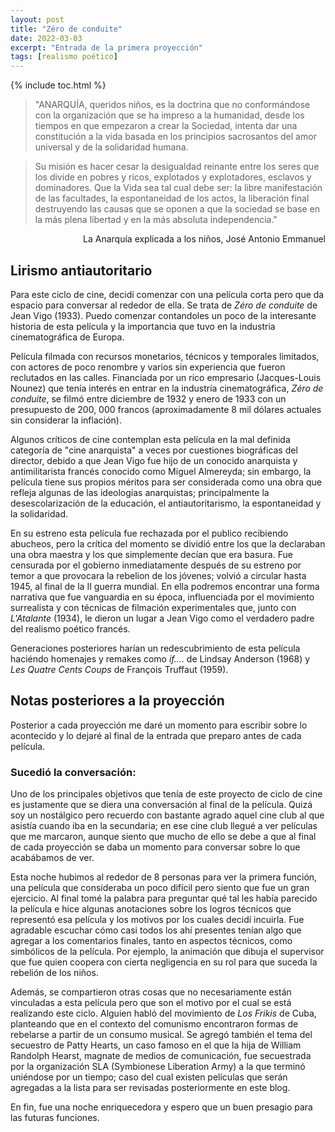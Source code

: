 ```yaml
---
layout: post
title: "Zéro de conduite"
date: 2022-03-03
excerpt: "Entrada de la primera proyección"
tags: [realismo poético]
---
```


{% include toc.html %}

> "ANARQUÍA, queridos niños, es la doctrina que no conformándose con la organización que se ha impreso a la humanidad, desde los tiempos en que empezaron a crear la Sociedad, intenta dar una constitución a la vida basada en los principios sacrosantos del amor universal y de la solidaridad humana. 

> Su misión es hacer cesar la desigualdad reinante entre los seres que los divide en pobres y ricos, explotados y explotadores, esclavos y dominadores. Que la Vida sea tal cual debe ser: la libre manifestación de las facultades, la espontaneidad de los actos, la liberación final destruyendo las causas que se oponen a que la sociedad se base en la más plena libertad y en la más absoluta independencia."

<div style="text-align: right"> La Anarquía explicada a los niños, José Antonio Emmanuel </div>

## Lirismo antiautoritario

Para este ciclo de cine, decidí comenzar con una película corta pero que da espacio para conversar al rededor de ella. Se trata de _Zéro de conduite_ de Jean Vigo (1933). Puedo comenzar contandoles un poco de la interesante historia de esta película y la importancia que tuvo en la industria cinematográfica de Europa.

Película filmada con recursos monetarios, técnicos y temporales limitados, con actores de poco renombre y varios sin experiencia que fueron reclutados en las calles. Financiada por un rico empresario (Jacques-Louis Nounez) que tenía interés en entrar en la industría cinematográfica, _Zéro de conduite_, se filmó entre diciembre de 1932 y enero de 1933 con un presupuesto de 200, 000 francos (aproximadamente 8 mil dólares actuales sin considerar la inflación).

Algunos críticos de cine contemplan esta película en la mal definida categoría de "cine anarquista" a veces por cuestiones biográficas del director, debido a que Jean Vigo fue hijo de un conocido anarquista y antimilitarista francés conocido como Miguel Almereyda; sin embargo, la película tiene sus propios méritos para ser considerada como una obra que refleja algunas de las ideologías anarquistas; principalmente la desescolarización de la educación, el antiautoritarismo, la espontaneidad y la solidaridad.

En su estreno esta película fue rechazada por el publico recibiendo abucheos, pero la crítica del momento se dividió entre los que la declaraban una obra maestra y los que simplemente decían que era basura. Fue censurada por el gobierno inmediatamente después de su estreno por temor a que provocara la rebelion de los jóvenes; volvió a circular hasta 1945, al final de la II guerra mundial. En ella podremos encontrar una forma narrativa que fue vanguardia en su época, influenciada por el movimiento surrealista y con técnicas de filmación experimentales que, junto con _L'Atalante_ (1934), le dieron un lugar a Jean Vigo como el verdadero padre del realismo poético francés.

Generaciones posteriores harían un redescubrimiento de esta película haciéndo homenajes y remakes como _if...._ de Lindsay Anderson (1968) y _Les Quatre Cents Coups_ de François Truffaut (1959).

## Notas posteriores a la proyección

Posterior a cada proyección me daré un momento para escribir sobre lo acontecido y lo dejaré al final de la entrada que preparo antes de cada película.

### Sucedió la conversación:

Uno de los principales objetivos que tenía de este proyecto de ciclo de cine es justamente que se diera una conversación al final de la película. Quizá soy un nostálgico pero recuerdo con bastante agrado aquel cine club al que asistía cuando iba en la secundaria; en ese cine club llegué a ver películas que me marcaron, aunque siento que mucho de ello se debe a que al final de cada proyección se daba un momento para conversar sobre lo que acabábamos de ver.

Esta noche hubimos al rededor de 8 personas para ver la primera función, una película que consideraba un poco difícil pero siento que fue un gran ejercicio. Al final tomé la palabra para preguntar qué tal les había parecido la película e hice algunas anotaciones sobre los logros técnicos que representó esa película y los motivos por los cuales decidí incuirla. Fue agradable escuchar cómo casi todos los ahí presentes tenían algo que agregar a los comentarios finales, tanto en aspectos técnicos, como simbólicos de la película. Por ejemplo, la animación que dibuja el supervisor que fue quien coopera con cierta negligencia en su rol para que suceda la rebelión de los niños.

Además, se compartieron otras cosas que no necesariamente están vinculadas a esta película pero que son el motivo por el cual se está realizando este ciclo. Alguien habló del movimiento de _Los Frikis_ de Cuba, planteando que en el contexto del comunismo encontraron formas de rebelarse a partir de un consumo musical. Se agregó también el tema del secuestro de Patty Hearts, un caso famoso en el que la hija de William Randolph Hearst, magnate de medios de comunicación, fue secuestrada por la organización SLA (Symbionese Liberation Army) a la que terminó uniéndose por un tiempo; caso del cual existen películas que serán agregadas a la lista para ser revisadas posteriormente en este blog.

En fin, fue una noche enriquecedora y espero que un buen presagio para las futuras funciones.